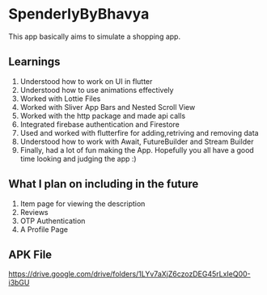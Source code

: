 # SpenderlyByBhavya
 
 This app basically aims to simulate a shopping app. 
 
 ## Learnings 
 
 1. Understood how to work on UI in flutter
 2. Understood how to use animations effectively 
 3. Worked with Lottie Files 
 4. Worked with Sliver App Bars and Nested Scroll View
 5. Worked with the http package and made api calls
 6. Integrated firebase authentication and Firestore
 7. Used and worked with flutterfire for adding,retriving and removing data
 8. Understood how to work with Await, FutureBuilder and Stream Builder
 9. Finally, had a lot of fun making the App. 
 Hopefully you all have a good time looking and judging the app :)
 
 ## What I plan on including in the future
 
 1. Item page for viewing the description
 2. Reviews 
 3. OTP Authentication
 4. A Profile Page 
 
 ## APK File
 https://drive.google.com/drive/folders/1LYv7aXjZ6czozDEG45rLxIeQ00-i3bGU
 
